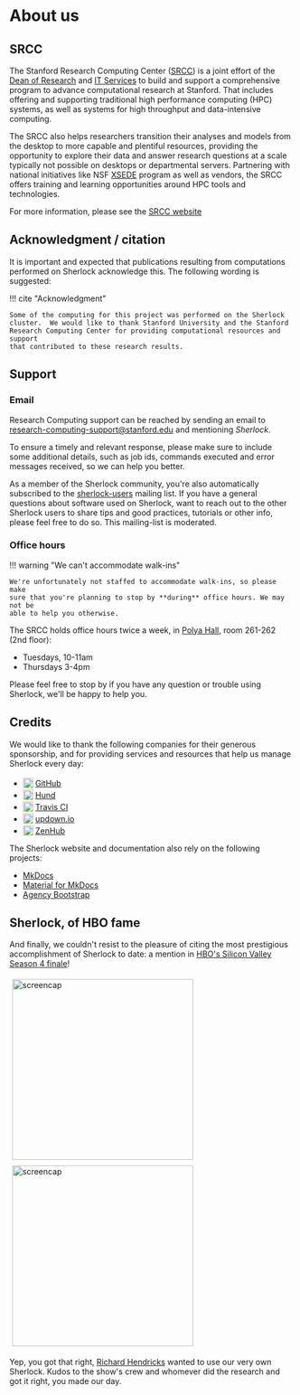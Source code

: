 # About us

## SRCC

The Stanford Research Computing Center ([SRCC][url_srcc]) is a joint effort of
the [Dean of Research]() and [IT Services][url_uit] to build and support a
comprehensive program to advance computational research at Stanford.  That
includes offering and supporting traditional high performance computing (HPC)
systems, as well as systems for high throughput and data-intensive computing.

The SRCC also helps researchers transition their analyses and models from the
desktop to more capable and plentiful resources, providing the opportunity to
explore their data and answer research questions at a scale typically not
possible on desktops or departmental servers. Partnering with national
initiatives like NSF [XSEDE][url_xsede] program as well as vendors, the SRCC
offers training and learning opportunities around HPC tools and technologies.

For more information, please see the [SRCC website][url_srcc]

[email]:          mailto:research-computing-support@stanford.edu
[url_provost]:    //provost.stanford.edu/
[url_dor]:        //doresearch.stanford.edu/research-offices/dor-office-vice-provost-and-dean-research
[url_uit]:        //uit.stanford.edu
[url_srcc]:       //srcc.stanford.edu
[url_xsede]:      //xsede.org


## Acknowledgment / citation

It is important and expected that publications resulting from computations
performed on Sherlock acknowledge this. The following wording is suggested:

!!! cite "Acknowledgment"

    Some of the computing for this project was performed on the Sherlock
    cluster.  We would like to thank Stanford University and the Stanford
    Research Computing Center for providing computational resources and support
    that contributed to these research results.


## Support

### Email

Research Computing support can be reached by sending an email to
research-computing-support@stanford.edu and mentioning *Sherlock*.

To ensure a timely and relevant response, please make sure to include some
additional details, such as job ids, commands executed and error messages
received, so we can help you better.

As a member of the Sherlock community, you're also automatically subscribed to
the [sherlock-users][url_shu_ml] mailing list. If you have a general questions
about software used on Sherlock, want to reach out to the other Sherlock users
to share tips and good practices, tutorials or other info, please feel free to
do so. This mailing-list is moderated.


### Office hours

!!! warning "We can't accommodate walk-ins"

    We're unfortunately not staffed to accommodate walk-ins, so please make
    sure that you're planning to stop by **during** office hours. We may not be
    able to help you otherwise.


The SRCC holds office hours twice a week, in [Polya Hall][url_polya], room
261-262 (2nd floor):

* Tuesdays, 10-11am
* Thursdays 3-4pm

Please feel free to stop by if you have any question or trouble using Sherlock,
we'll be happy to help you.

[url_shu_ml]: https://mailman.stanford.edu/mailman/listinfo/sherlock-users
[url_polya]:  https://campus-map.stanford.edu/?id=14-160&lat=37.42898333&lng=-122.17752929&zoom=17&srch=polya%20hall

## Credits

We would like to thank the following companies for their generous sponsorship,
and for providing services and resources that help us manage Sherlock every
day:

<style>
img[alt="favicon"] {
    bottom: -3px;
    height: 18px;
    position:relative;
}
img[alt="screencap"] {
    width: 320px;
    margin: 5px;
}
</style>

* ![favicon](//github.com/favicon.ico) [GitHub](https://github.com)
* ![favicon](//hund.io/favicon.ico) [Hund](https://hund.io)
* ![favicon](//travis-ci.com/images/favicon.png) [Travis CI](https://travis-ci.com)
* ![favicon](//updown.io/favicon.ico) [updown.io](https://updown.io/)
* ![favicon](//zenhub.com/favicon.ico) [ZenHub](https://zenhub.com)


The Sherlock website and documentation also rely on the following projects:

* [MkDocs](//mkdocs.org)
* [Material for MkDocs](//squidfunk.github.io/mkdocs-material/)
* [Agency Bootstrap](//startbootstrap.com/template-overviews/agency/)


## Sherlock, of HBO fame

And finally, we couldn't resist to the pleasure of citing the most
prestigious accomplishment of Sherlock to date: a mention in [HBO's Silicon
Valley][url_sv] [Season 4 finale][url_ep38]!

![screencap](/img/richard.png)
![screencap](/img/bighead.png)

Yep, you got that right, [Richard Hendricks][url_richard] wanted to use our
very own Sherlock. Kudos to the show's crew and whomever did the research and
got it right, you made our day.

[url_sv]:       http://www.hbo.com/silicon-valley/episodes/4/38-server-error
[url_ep38]:     http://www.hbo.com/silicon-valley
[url_richard]:  http://www.hbo.com/silicon-valley/cast-and-crew/thomas-middleditch
